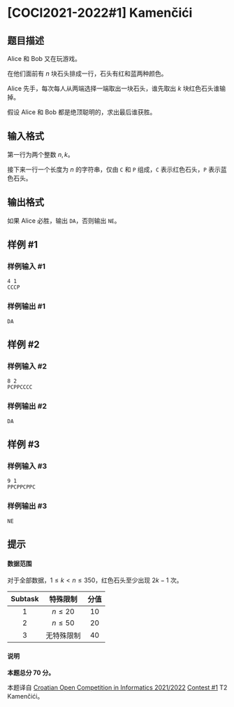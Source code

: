 # [COCI2021-2022#1] Kamenčići

## 题目描述

Alice 和 Bob 又在玩游戏。

在他们面前有 $n$ 块石头排成一行，石头有红和蓝两种颜色。

Alice 先手，每次每人从两端选择一端取出一块石头，谁先取出 $k$ 块红色石头谁输掉。

假设 Alice 和 Bob 都是绝顶聪明的，求出最后谁获胜。

## 输入格式

第一行为两个整数 $n,k$。

接下来一行一个长度为 $n$ 的字符串，仅由 `C` 和 `P` 组成，`C` 表示红色石头，`P` 表示蓝色石头。

## 输出格式

如果 Alice 必胜，输出 `DA`，否则输出 `NE`。

## 样例 #1

### 样例输入 #1
```
4 1
CCCP
```

### 样例输出 #1

```
DA
```

## 样例 #2

### 样例输入 #2
```
8 2
PCPPCCCC
```

### 样例输出 #2

```
DA
```

## 样例 #3

### 样例输入 #3
```
9 1
PPCPPCPPC
```

### 样例输出 #3

```
NE
```

## 提示

#### 数据范围
对于全部数据，$1\le k<n\le 350$，红色石头至少出现 $2k-1$ 次。

| Subtask | 特殊限制 | 分值 |
| :----------: | :--------: | :-------: |
| $1$ | $n\le 20$ | $10$ | 
| $2$ | $n\le 50$ | $20$ |
| $3$ | 无特殊限制 | $40$ |

#### 说明
**本题总分 $70$ 分。**

本题译自 [Croatian Open Competition in Informatics 2021/2022](https://hsin.hr/coci/archive/2021_2012) [Contest #1](https://hsin.hr/coci/archive/2021_2022/contest1_tasks.pdf) T2 Kamenčići。
